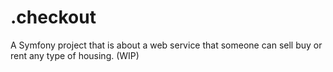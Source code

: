 .checkout
=========

A Symfony project that is about a web service that someone can sell buy or rent any type of housing. (WIP)
